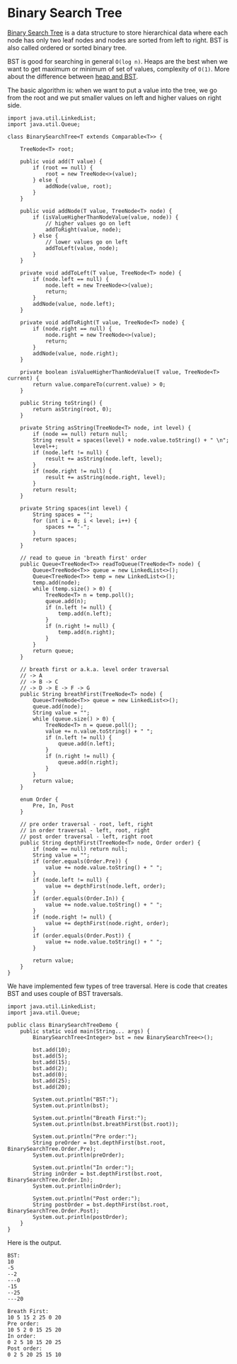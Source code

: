 # Binary Search Tree

[Binary Search Tree](https://en.wikipedia.org/wiki/Binary_search_tree) is a data structure to store hierarchical data where each node has only two leaf nodes and nodes are sorted from left to right. BST is also called ordered or sorted binary tree.

BST is good for searching in general `O(log n)`. Heaps are the best when we want to get maximum or minimum of set of values, complexity of `O(1)`. More about the difference between [heap and BST](https://cs.stackexchange.com/questions/27860/whats-the-difference-between-a-binary-search-tree-and-a-binary-heap).

The basic algorithm is: when we want to put a value into the tree, we go from the root and we put smaller values on left and higher values on right side.

```
import java.util.LinkedList;
import java.util.Queue;

class BinarySearchTree<T extends Comparable<T>> {

    TreeNode<T> root;

    public void add(T value) {
        if (root == null) {
            root = new TreeNode<>(value);
        } else {
            addNode(value, root);
        }
    }

    public void addNode(T value, TreeNode<T> node) {
        if (isValueHigherThanNodeValue(value, node)) {
            // higher values go on left
            addToRight(value, node);
        } else {
            // lower values go on left
            addToLeft(value, node);
        }
    }

    private void addToLeft(T value, TreeNode<T> node) {
        if (node.left == null) {
            node.left = new TreeNode<>(value);
            return;
        }
        addNode(value, node.left);
    }

    private void addToRight(T value, TreeNode<T> node) {
        if (node.right == null) {
            node.right = new TreeNode<>(value);
            return;
        }
        addNode(value, node.right);
    }

    private boolean isValueHigherThanNodeValue(T value, TreeNode<T> current) {
        return value.compareTo(current.value) > 0;
    }

    public String toString() {
        return asString(root, 0);
    }

    private String asString(TreeNode<T> node, int level) {
        if (node == null) return null;
        String result = spaces(level) + node.value.toString() + " \n";
        level++;
        if (node.left != null) {
            result += asString(node.left, level);
        }
        if (node.right != null) {
            result += asString(node.right, level);
        }
        return result;
    }

    private String spaces(int level) {
        String spaces = "";
        for (int i = 0; i < level; i++) {
            spaces += "-";
        }
        return spaces;
    }

    // read to queue in 'breath first' order
    public Queue<TreeNode<T>> readToQueue(TreeNode<T> node) {
        Queue<TreeNode<T>> queue = new LinkedList<>();
        Queue<TreeNode<T>> temp = new LinkedList<>();
        temp.add(node);
        while (temp.size() > 0) {
            TreeNode<T> n = temp.poll();
            queue.add(n);
            if (n.left != null) {
                temp.add(n.left);
            }
            if (n.right != null) {
                temp.add(n.right);
            }
        }
        return queue;
    }

    // breath first or a.k.a. level order traversal
    // -> A
    // -> B -> C
    // -> D -> E -> F -> G
    public String breathFirst(TreeNode<T> node) {
        Queue<TreeNode<T>> queue = new LinkedList<>();
        queue.add(node);
        String value = "";
        while (queue.size() > 0) {
            TreeNode<T> n = queue.poll();
            value += n.value.toString() + " ";
            if (n.left != null) {
                queue.add(n.left);
            }
            if (n.right != null) {
                queue.add(n.right);
            }
        }
        return value;
    }

    enum Order {
        Pre, In, Post
    }

    // pre order traversal - root, left, right
    // in order traversal - left, root, right
    // post order traversal - left, right root
    public String depthFirst(TreeNode<T> node, Order order) {
        if (node == null) return null;
        String value = "";
        if (order.equals(Order.Pre)) {
            value += node.value.toString() + " ";
        }
        if (node.left != null) {
            value += depthFirst(node.left, order);
        }
        if (order.equals(Order.In)) {
            value += node.value.toString() + " ";
        }
        if (node.right != null) {
            value += depthFirst(node.right, order);
        }
        if (order.equals(Order.Post)) {
            value += node.value.toString() + " ";
        }

        return value;
    }
}
```

We have implemented few types of tree traversal. Here is code that creates BST and uses couple of BST traversals.

```
import java.util.LinkedList;
import java.util.Queue;

public class BinarySearchTreeDemo {
    public static void main(String... args) {
        BinarySearchTree<Integer> bst = new BinarySearchTree<>();

        bst.add(10);
        bst.add(5);
        bst.add(15);
        bst.add(2);
        bst.add(0);
        bst.add(25);
        bst.add(20);

        System.out.println("BST:");
        System.out.println(bst);

        System.out.println("Breath First:");
        System.out.println(bst.breathFirst(bst.root));

        System.out.println("Pre order:");
        String preOrder = bst.depthFirst(bst.root, BinarySearchTree.Order.Pre);
        System.out.println(preOrder);

        System.out.println("In order:");
        String inOrder = bst.depthFirst(bst.root, BinarySearchTree.Order.In);
        System.out.println(inOrder);

        System.out.println("Post order:");
        String postOrder = bst.depthFirst(bst.root, BinarySearchTree.Order.Post);
        System.out.println(postOrder);
    }
}
```

Here is the output.

```
BST:
10 
-5 
--2 
---0 
-15 
--25 
---20 

Breath First:
10 5 15 2 25 0 20 
Pre order:
10 5 2 0 15 25 20 
In order:
0 2 5 10 15 20 25 
Post order:
0 2 5 20 25 15 10
```



